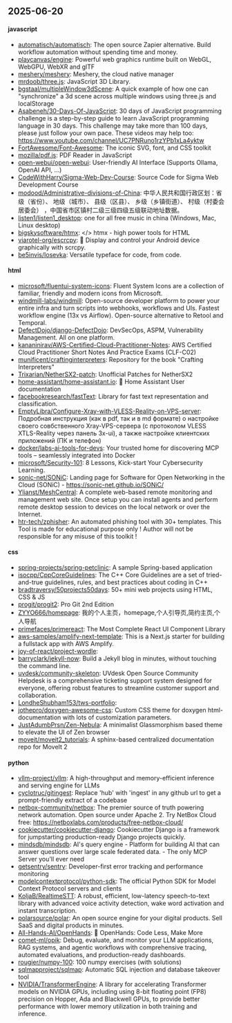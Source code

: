 ## 2025-06-20

#### javascript
* [automatisch/automatisch](https://github.com/automatisch/automatisch): The open source Zapier alternative. Build workflow automation without spending time and money.
* [playcanvas/engine](https://github.com/playcanvas/engine): Powerful web graphics runtime built on WebGL, WebGPU, WebXR and glTF
* [meshery/meshery](https://github.com/meshery/meshery): Meshery, the cloud native manager
* [mrdoob/three.js](https://github.com/mrdoob/three.js): JavaScript 3D Library.
* [bgstaal/multipleWindow3dScene](https://github.com/bgstaal/multipleWindow3dScene): A quick example of how one can "synchronize" a 3d scene across multiple windows using three.js and localStorage
* [Asabeneh/30-Days-Of-JavaScript](https://github.com/Asabeneh/30-Days-Of-JavaScript): 30 days of JavaScript programming challenge is a step-by-step guide to learn JavaScript programming language in 30 days. This challenge may take more than 100 days, please just follow your own pace. These videos may help too: https://www.youtube.com/channel/UC7PNRuno1rzYPb1xLa4yktw
* [FortAwesome/Font-Awesome](https://github.com/FortAwesome/Font-Awesome): The iconic SVG, font, and CSS toolkit
* [mozilla/pdf.js](https://github.com/mozilla/pdf.js): PDF Reader in JavaScript
* [open-webui/open-webui](https://github.com/open-webui/open-webui): User-friendly AI Interface (Supports Ollama, OpenAI API, ...)
* [CodeWithHarry/Sigma-Web-Dev-Course](https://github.com/CodeWithHarry/Sigma-Web-Dev-Course): Source Code for Sigma Web Development Course
* [modood/Administrative-divisions-of-China](https://github.com/modood/Administrative-divisions-of-China): 中华人民共和国行政区划：省级（省份）、 地级（城市）、 县级（区县）、 乡级（乡镇街道）、 村级（村委会居委会） ，中国省市区镇村二级三级四级五级联动地址数据。
* [listen1/listen1_desktop](https://github.com/listen1/listen1_desktop): one for all free music in china (Windows, Mac, Linux desktop)
* [bigskysoftware/htmx](https://github.com/bigskysoftware/htmx): </> htmx - high power tools for HTML
* [viarotel-org/escrcpy](https://github.com/viarotel-org/escrcpy): 📱 Display and control your Android device graphically with scrcpy.
* [be5invis/Iosevka](https://github.com/be5invis/Iosevka): Versatile typeface for code, from code.

#### html
* [microsoft/fluentui-system-icons](https://github.com/microsoft/fluentui-system-icons): Fluent System Icons are a collection of familiar, friendly and modern icons from Microsoft.
* [windmill-labs/windmill](https://github.com/windmill-labs/windmill): Open-source developer platform to power your entire infra and turn scripts into webhooks, workflows and UIs. Fastest workflow engine (13x vs Airflow). Open-source alternative to Retool and Temporal.
* [DefectDojo/django-DefectDojo](https://github.com/DefectDojo/django-DefectDojo): DevSecOps, ASPM, Vulnerability Management. All on one platform.
* [kananinirav/AWS-Certified-Cloud-Practitioner-Notes](https://github.com/kananinirav/AWS-Certified-Cloud-Practitioner-Notes): AWS Certified Cloud Practitioner Short Notes And Practice Exams (CLF-C02)
* [munificent/craftinginterpreters](https://github.com/munificent/craftinginterpreters): Repository for the book "Crafting Interpreters"
* [Trixarian/NetherSX2-patch](https://github.com/Trixarian/NetherSX2-patch): Unofficial Patches for NetherSX2
* [home-assistant/home-assistant.io](https://github.com/home-assistant/home-assistant.io): 📘 Home Assistant User documentation
* [facebookresearch/fastText](https://github.com/facebookresearch/fastText): Library for fast text representation and classification.
* [EmptyLibra/Configure-Xray-with-VLESS-Reality-on-VPS-server](https://github.com/EmptyLibra/Configure-Xray-with-VLESS-Reality-on-VPS-server): Подробная инструкция (как в pdf, так и в md формате) о настройке своего совбственного Xray-VPS-сервера (с протоколом VLESS XTLS-Reality через панель 3x-ui), а также настройке клиентских приложений (ПК и телефон)
* [docker/labs-ai-tools-for-devs](https://github.com/docker/labs-ai-tools-for-devs): Your trusted home for discovering MCP tools – seamlessly integrated into Docker
* [microsoft/Security-101](https://github.com/microsoft/Security-101): 8 Lessons, Kick-start Your Cybersecurity Learning.
* [sonic-net/SONiC](https://github.com/sonic-net/SONiC): Landing page for Software for Open Networking in the Cloud (SONiC) - https://sonic-net.github.io/SONiC/
* [Ylianst/MeshCentral](https://github.com/Ylianst/MeshCentral): A complete web-based remote monitoring and management web site. Once setup you can install agents and perform remote desktop session to devices on the local network or over the Internet.
* [htr-tech/zphisher](https://github.com/htr-tech/zphisher): An automated phishing tool with 30+ templates. This Tool is made for educational purpose only ! Author will not be responsible for any misuse of this toolkit !

#### css
* [spring-projects/spring-petclinic](https://github.com/spring-projects/spring-petclinic): A sample Spring-based application
* [isocpp/CppCoreGuidelines](https://github.com/isocpp/CppCoreGuidelines): The C++ Core Guidelines are a set of tried-and-true guidelines, rules, and best practices about coding in C++
* [bradtraversy/50projects50days](https://github.com/bradtraversy/50projects50days): 50+ mini web projects using HTML, CSS & JS
* [progit/progit2](https://github.com/progit/progit2): Pro Git 2nd Edition
* [ZYYO666/homepage](https://github.com/ZYYO666/homepage): 我的个人主页，homepage,个人引导页,简约主页,个人导航
* [primefaces/primereact](https://github.com/primefaces/primereact): The Most Complete React UI Component Library
* [aws-samples/amplify-next-template](https://github.com/aws-samples/amplify-next-template): This is a Next.js starter for building a fullstack app with AWS Amplify.
* [joy-of-react/project-wordle](https://github.com/joy-of-react/project-wordle): 
* [barryclark/jekyll-now](https://github.com/barryclark/jekyll-now): Build a Jekyll blog in minutes, without touching the command line.
* [uvdesk/community-skeleton](https://github.com/uvdesk/community-skeleton): UVdesk Open Source Community Helpdesk is a comprehensive ticketing support system designed for everyone, offering robust features to streamline customer support and collaboration.
* [LondheShubham153/tws-portfolio](https://github.com/LondheShubham153/tws-portfolio): 
* [jothepro/doxygen-awesome-css](https://github.com/jothepro/doxygen-awesome-css): Custom CSS theme for doxygen html-documentation with lots of customization parameters.
* [JustAdumbPrsn/Zen-Nebula](https://github.com/JustAdumbPrsn/Zen-Nebula): A minimalist Glassmorphism based theme to elevate the UI of Zen browser
* [moveit/moveit2_tutorials](https://github.com/moveit/moveit2_tutorials): A sphinx-based centralized documentation repo for MoveIt 2

#### python
* [vllm-project/vllm](https://github.com/vllm-project/vllm): A high-throughput and memory-efficient inference and serving engine for LLMs
* [cyclotruc/gitingest](https://github.com/cyclotruc/gitingest): Replace 'hub' with 'ingest' in any github url to get a prompt-friendly extract of a codebase
* [netbox-community/netbox](https://github.com/netbox-community/netbox): The premier source of truth powering network automation. Open source under Apache 2. Try NetBox Cloud free: https://netboxlabs.com/products/free-netbox-cloud/
* [cookiecutter/cookiecutter-django](https://github.com/cookiecutter/cookiecutter-django): Cookiecutter Django is a framework for jumpstarting production-ready Django projects quickly.
* [mindsdb/mindsdb](https://github.com/mindsdb/mindsdb): AI's query engine - Platform for building AI that can answer questions over large scale federated data. - The only MCP Server you'll ever need
* [getsentry/sentry](https://github.com/getsentry/sentry): Developer-first error tracking and performance monitoring
* [modelcontextprotocol/python-sdk](https://github.com/modelcontextprotocol/python-sdk): The official Python SDK for Model Context Protocol servers and clients
* [KoljaB/RealtimeSTT](https://github.com/KoljaB/RealtimeSTT): A robust, efficient, low-latency speech-to-text library with advanced voice activity detection, wake word activation and instant transcription.
* [polarsource/polar](https://github.com/polarsource/polar): An open source engine for your digital products. Sell SaaS and digital products in minutes.
* [All-Hands-AI/OpenHands](https://github.com/All-Hands-AI/OpenHands): 🙌 OpenHands: Code Less, Make More
* [comet-ml/opik](https://github.com/comet-ml/opik): Debug, evaluate, and monitor your LLM applications, RAG systems, and agentic workflows with comprehensive tracing, automated evaluations, and production-ready dashboards.
* [rougier/numpy-100](https://github.com/rougier/numpy-100): 100 numpy exercises (with solutions)
* [sqlmapproject/sqlmap](https://github.com/sqlmapproject/sqlmap): Automatic SQL injection and database takeover tool
* [NVIDIA/TransformerEngine](https://github.com/NVIDIA/TransformerEngine): A library for accelerating Transformer models on NVIDIA GPUs, including using 8-bit floating point (FP8) precision on Hopper, Ada and Blackwell GPUs, to provide better performance with lower memory utilization in both training and inference.
